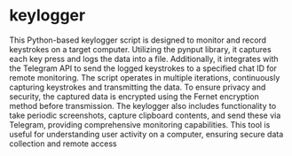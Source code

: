 # keylogger
This Python-based keylogger script is designed to monitor and record keystrokes on a target computer. Utilizing the pynput library, it captures each key press and logs the data into a file. Additionally, it integrates with the Telegram API to send the logged keystrokes to a specified chat ID for remote monitoring. The script operates in multiple iterations, continuously capturing keystrokes and transmitting the data. To ensure privacy and security, the captured data is encrypted using the Fernet encryption method before transmission. The keylogger also includes functionality to take periodic screenshots, capture clipboard contents, and send these via Telegram, providing comprehensive monitoring capabilities. This tool is useful for understanding user activity on a computer, ensuring secure data collection and remote access
